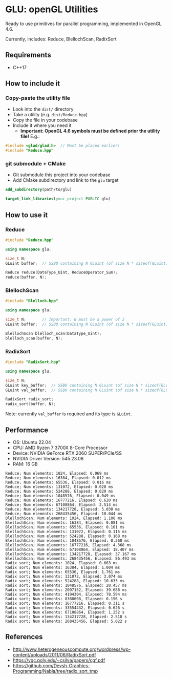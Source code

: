
# GLU: openGL Utilities

Ready to use primitives for parallel programming, implemented in OpenGL 4.6.

Currently, includes: Reduce, BlellochScan, RadixSort

## Requirements

- C++17

## How to include it

### Copy-paste the utility file

- Look into the `dist/` directory
- Take a utility (e.g. `dist/Reduce.hpp`)
- Copy the file in your codebase
- Include it where you need it
  - **Important: OpenGL 4.6 symbols must be defined prior the utility file!** E.g.:

```cpp
#include <glad/glad.h>  // Must be placed earlier! 
#include "Reduce.hpp"
```

### git submodule + CMake

- Git submodule this project into your codebase
- Add CMake subdirectory and link to the `glu` target

```cmake
add_subdirectory(path/to/glu)

target_link_libraries(your_project PUBLIC glu)
```

## How to use it

### Reduce

```cpp
#include "Reduce.hpp"

using namespace glu;

size_t N;
GLuint buffer;  // SSBO containing N GLuint (of size N * sizeof(GLuint))

Reduce reduce(DataType_Uint, ReduceOperator_Sum);
reduce(buffer, N);
```

### BlellochScan

```cpp
#include "Blelloch.hpp"

using namespace glu;

size_t N;       // Important: N must be a power of 2
GLuint buffer;  // SSBO containing N GLuint (of size N * sizeof(GLuint))

BlellochScan blelloch_scan(DataType_Uint);
blelloch_scan(buffer, N);
```

### RadixSort

```cpp
#include "RadixSort.hpp"

using namespace glu;

size_t N;
GLuint key_buffer;  // SSBO containing N GLuint (of size N * sizeof(GLuint))
GLuint val_buffer;  // SSBO containing N GLuint (of size N * sizeof(GLuint))

RadixSort radix_sort;
radix_sort(buffer, N);
```

Note: currently `val_buffer` is required and its type is `GLuint`.

## Performance

- OS: Ubuntu 22.04
- CPU: AMD Ryzen 7 3700X 8-Core Processor
- Device: NVIDIA GeForce RTX 2060 SUPER/PCIe/SS
- NVIDIA Driver Version: 545.23.08
- RAM: 16 GB

```
Reduce; Num elements: 1024, Elapsed: 0.069 ms
Reduce; Num elements: 16384, Elapsed: 0.012 ms
Reduce; Num elements: 65536, Elapsed: 0.016 ms
Reduce; Num elements: 131072, Elapsed: 0.020 ms
Reduce; Num elements: 524288, Elapsed: 0.029 ms
Reduce; Num elements: 1048576, Elapsed: 0.049 ms
Reduce; Num elements: 16777216, Elapsed: 0.620 ms
Reduce; Num elements: 67108864, Elapsed: 2.514 ms
Reduce; Num elements: 134217728, Elapsed: 5.030 ms
Reduce; Num elements: 268435456, Elapsed: 10.044 ms
BlellochScan; Num elements: 1024, Elapsed: 1.108 ms
BlellochScan; Num elements: 16384, Elapsed: 0.081 ms
BlellochScan; Num elements: 65536, Elapsed: 0.101 ms
BlellochScan; Num elements: 131072, Elapsed: 0.115 ms
BlellochScan; Num elements: 524288, Elapsed: 0.168 ms
BlellochScan; Num elements: 1048576, Elapsed: 0.360 ms
BlellochScan; Num elements: 16777216, Elapsed: 4.368 ms
BlellochScan; Num elements: 67108864, Elapsed: 18.407 ms
BlellochScan; Num elements: 134217728, Elapsed: 37.167 ms
BlellochScan; Num elements: 268435456, Elapsed: 86.493 ms
Radix sort; Num elements: 1024, Elapsed: 0.663 ms
Radix sort; Num elements: 16384, Elapsed: 1.004 ms
Radix sort; Num elements: 65536, Elapsed: 1.761 ms
Radix sort; Num elements: 131072, Elapsed: 3.074 ms
Radix sort; Num elements: 524288, Elapsed: 10.633 ms
Radix sort; Num elements: 1048576, Elapsed: 20.457 ms
Radix sort; Num elements: 2097152, Elapsed: 39.688 ms
Radix sort; Num elements: 4194304, Elapsed: 78.594 ms
Radix sort; Num elements: 8388608, Elapsed: 0.156 s
Radix sort; Num elements: 16777216, Elapsed: 0.311 s
Radix sort; Num elements: 33554432, Elapsed: 0.626 s
Radix sort; Num elements: 67108864, Elapsed: 1.252 s
Radix sort; Num elements: 134217728, Elapsed: 2.518 s
Radix sort; Num elements: 268435456, Elapsed: 5.022 s
```

## References
- http://www.heterogeneouscompute.org/wordpress/wp-content/uploads/2011/06/RadixSort.pdf
- https://vgc.poly.edu/~csilva/papers/cgf.pdf
- https://github.com/Devsh-Graphics-Programming/Nabla/tree/radix_sort_tmp
